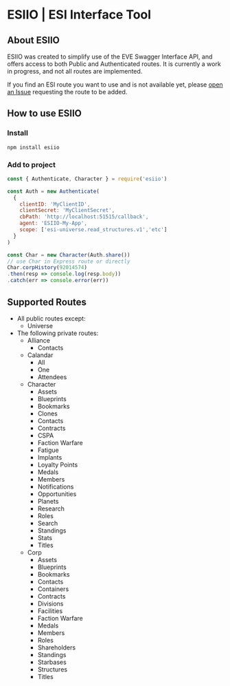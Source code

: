 # ESIIO | ESI Interface Tool
## About ESIIO
ESIIO was created to simplify use of the EVE Swagger Interface API, and offers access to both Public and Authenticated routes. It is currently a work in progress, and not all routes are implemented. 

If you find an ESI route you want to use and is not available yet, please [open an Issue](https://github.com/karnthis/esiio/issues/new) requesting the route to be added.

## How to use ESIIO

### Install
```shell
npm install esiio
```
### Add to project
```javascript
const { Authenticate, Character } = require('esiio')

const Auth = new Authenticate(
  {
    clientID: 'MyClientID',
    clientSecret: 'MyClientSecret',
    cbPath: 'http://localhost:51515/callback',
    agent: 'ESIIO-My-App',
    scope: ['esi-universe.read_structures.v1','etc']
  }
)

const Char = new Character(Auth.share())
// use Char in Express route or directly
Char.corpHistory(92014574)
.then(resp => console.log(resp.body))
.catch(err => console.error(err))
```

## Supported Routes
- All public routes except:
  - Universe
- The following private routes:
  - Alliance
    - Contacts
  - Calandar
    - All
    - One
    - Attendees
  - Character
    - Assets
    - Blueprints
    - Bookmarks
    - Clones
    - Contacts
    - Contracts
    - CSPA
    - Faction Warfare
    - Fatigue
    - Implants
    - Loyalty Points
    - Medals
    - Members
    - Notifications
    - Opportunities
    - Planets
    - Research
    - Roles
    - Search
    - Standings
    - Stats
    - Titles
  - Corp
    - Assets
    - Blueprints
    - Bookmarks
    - Contacts
    - Containers
    - Contracts
    - Divisions
    - Facilities
    - Faction Warfare
    - Medals
    - Members
    - Roles
    - Shareholders
    - Standings
    - Starbases
    - Structures
    - Titles